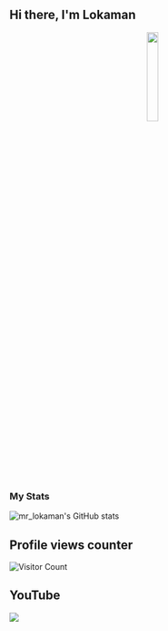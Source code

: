 ## Hi there, I'm Lokaman

<p align="center">
<img width="20%" src="https://img.icons8.com/ios-filled/96/000000/programming.png"/>
</p>


### My Stats
![mr_lokaman's GitHub stats](https://github-readme-stats.vercel.app/api?username=lntechnical2-lab&show_icons=true&theme=radical)


## Profile views counter
![Visitor Count](https://profile-counter.glitch.me/{lntechnical2}/count.svg)

## YouTube 
<a href="https://youtube.com/c/LNtechnical"> <img src="https://img.shields.io/youtube/channel/subscribers/UCxV8fWQAm7s-S7RVK51yw-A?V?label=Subscribers&style=for-the-badge&color=red&labelColor=ce463"/> </a>

